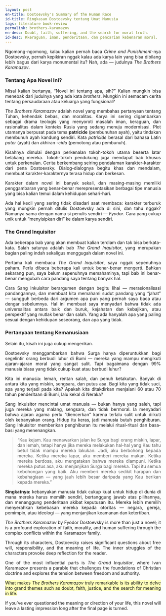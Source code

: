 ```yaml
---
layout: post
en-title: Dostoevsky's Summary of the Human Race
id-title: Ringkasan Dostoevsky tentang Umat Manusia
tags: literature book-review
permalink: brothers-karamazov
en-desc: Doubt, faith, suffering, and the search for moral truth.
id-desc: Kkeraguan, iman, penderitaan, dan pencarian kebenaran moral.
---
```


<p>
<div style="text-align: justify;" data-lang="id" class="hidden">
  <p>
    Ngomong-ngomong, kalau kalian pernah baca <em>Crime and Punishment</em>-nya Dostoevsky, pernah kepikiran nggak kalau ada karya lain yang bisa dibilang lebih bagus dari karya monumental itu? 
    Nah, ada — judulnya <em>The Brothers Karamazov</em>.
  </p>

  <h3>Tentang Apa Novel Ini?</h3>
  <p>
    Misal kalian bertanya, “Novel ini tentang apa, sih?” Kalian mungkin bisa menebak dari judulnya yang ada kata <em>brothers</em>. 
    Mungkin ini semacam cerita tentang persaudaraan atau keluarga yang fungsional?
  </p>

  <p>
    <em>The Brothers Karamazov</em> adalah novel yang membahas pertanyaan tentang Tuhan, kehendak bebas, dan moralitas. 
    Karya ini sering digambarkan sebagai drama teologis yang menyoroti masalah iman, keraguan, dan rasionalitas dalam konteks Rusia yang sedang menuju modernisasi. 
    Plot utamanya berpusat pada tema <strong>patricide</strong> (pembunuhan ayah), yaitu tindakan membunuh ayah kandung sendiri. 
    Kata <em>patricide</em> berasal dari bahasa Latin <em>pater</em> (ayah) dan akhiran <em>-cida</em> (pemotong atau pembunuh).
  </p>

  <p>
    Kisahnya dimulai dengan perkenalan tokoh-tokoh utama beserta latar belakang mereka. 
    Tokoh-tokoh pendukung juga mendapat bab khusus untuk perkenalan. 
    Cerita berkembang seiring pendalaman karakter-karakter dari pena Dostoevsky. 
    Dialog-dialognya begitu khas dan mendalam, membuat karakter-karakternya terasa hidup dan berkesan.
  </p>

  <p>
    Karakter dalam novel ini banyak sekali, dan masing-masing memiliki penggambaran yang benar-benar merepresentasikan berbagai tipe manusia yang bisa kalian temui dalam kehidupan sehari-hari.
  </p>

  <p>
    Ada hal kecil yang sering tidak disadari saat membaca: karakter terburuk yang mungkin pernah ditulis Dostoevsky ada di sini, dan tahu nggak? 
    Namanya sama dengan nama si penulis sendiri — <em>Fyodor</em>. 
    Cara yang cukup unik untuk “menyisipkan diri” ke dalam karya sendiri.
  </p>

  <h3>The Grand Inquisitor</h3>
  <p>
    Ada beberapa bab yang akan membuat kalian terdiam dan tak bisa berkata-kata. 
    Salah satunya adalah bab <em>The Grand Inquisitor</em>, yang merupakan bagian paling indah sekaligus menggugah dalam novel ini.
  </p>

  <p>
    Pertama kali membaca <em>The Grand Inquisitor</em>, saya nggak sepenuhnya paham. 
    Perlu dibaca beberapa kali untuk benar-benar mengerti. 
    Bahkan sekarang pun, saya belum sepenuhnya memahaminya, tapi bab ini benar-benar mengubah cara pandang saya tentang banyak hal.
  </p>

  <p>
    Cara Sang Inkuisitor berargumen dengan begitu lihai — merasionalisasi pandangannya, dan membuat kita memahami sudut pandang yang “jahat” — sungguh berbeda dari argumen apa pun yang pernah saya baca atau dengar sebelumnya. 
    Hal ini membuat saya menyadari bahwa tidak ada universalitas antara baik dan buruk, kejahatan dan kebajikan, atau perspektif yang mutlak benar dan salah. 
    Yang ada hanyalah apa yang paling sesuai dengan kehidupan seseorang, dan apa yang tidak.
  </p>

  <h3>Pertanyaan tentang Kemanusiaan</h3>
  <p>
    Selain itu, kisah ini juga cukup mengerikan.
  </p>

  <p>
    Dostoevsky menggambarkan bahwa Surga hanya diperuntukkan bagi segelintir orang berbudi luhur di Bumi — mereka yang mampu mengikuti ajaran-ajaran moral yang sangat sulit. 
    Tapi bagaimana dengan 99% manusia biasa yang tidak cukup kuat atau berbudi luhur?
  </p>

  <p>
    Kita ini manusia: lemah, rentan salah, dan penuh ketakutan. 
    Banyak di antara kita yang miskin, sengsara, dan putus asa. 
    Bagi kita yang tidak suci, apa yang terjadi pada kita? 
    Apakah kita ditakdirkan menjalani 60 atau 70 tahun penderitaan di Bumi, lalu kekal di Neraka?
  </p>

  <p>
    Sang Inkuisitor mencintai umat manusia — bukan hanya yang saleh, tapi juga mereka yang malang, sengsara, dan tidak bermoral. 
    Ia menyadari bahwa ajaran agama perlu “diencerkan” karena terlalu sulit untuk diikuti oleh kebanyakan orang. 
    Hidup itu keras, jadi manusia butuh penghiburan. 
    Sang Inkuisitor memberikan penghiburan itu melalui ritual-ritual dan basa-basi yang menenangkan.
  </p>

  <blockquote>
    “Kau kejam. Kau menawarkan jalan ke Surga bagi orang miskin, lapar, dan lemah, tetapi hanya jika mereka melakukan hal-hal yang Kau tahu betul tidak mampu mereka lakukan. 
    Jadi, aku berbohong kepada mereka. Ketika mereka lapar, aku memberi mereka makan. Ketika mereka berdosa, aku mengatakan bahwa mereka diampuni. 
    Ketika mereka putus asa, aku menjanjikan Surga bagi mereka. Tapi itu semua kebohongan yang baik. 
    Aku memberi mereka sedikit harapan dan kebahagiaan — yang jauh lebih besar daripada yang Kau berikan kepada mereka.”
  </blockquote>

  <p>
    <strong>Singkatnya:</strong> kebanyakan manusia tidak cukup kuat untuk hidup di dunia di mana mereka harus memilih sendiri, bertanggung jawab atas pilihannya, dan menanggung penderitaan akibat keputusan itu. 
    Mereka lebih memilih menyerahkan kebebasan mereka kepada otoritas — negara, gereja, pemimpin, atau ideologi — yang menjanjikan keamanan dan ketertiban.
  </p>

</div>

<div style="text-align: justify;" data-lang="en">
  <p style="text-align: justify;">
    <em>The Brothers Karamazov</em> by Fyodor Dostoevsky is more than just a novel; it is a profound exploration of faith, morality, and human suffering through the complex conflicts within the Karamazov family.
  </p>
  <p style="text-align: justify;">
    Through its characters, Dostoevsky raises significant questions about free will, responsibility, and the meaning of life. The inner struggles of the characters provoke deep reflection for the reader.
  </p>
  <p style="text-align: justify;">
    One of the most influential parts is <em>The Grand Inquisitor</em>, where Ivan Karamazov presents a parable that challenges the foundations of Christian doctrine and explores the tension between freedom and authority.
  </p>
  <p style="text-align: justify;">
    <span style="background-color: rgb(255, 255, 185);">
      What makes <em>The Brothers Karamazov</em> truly remarkable is its ability to delve into grand themes such as doubt, faith, justice, and the search for meaning in life.
    </span>
  </p>
  <p style="text-align: justify;">
    If you’ve ever questioned the meaning or direction of your life, this novel will leave a lasting impression long after the final page is turned.
  </p>
</div>

</p>


